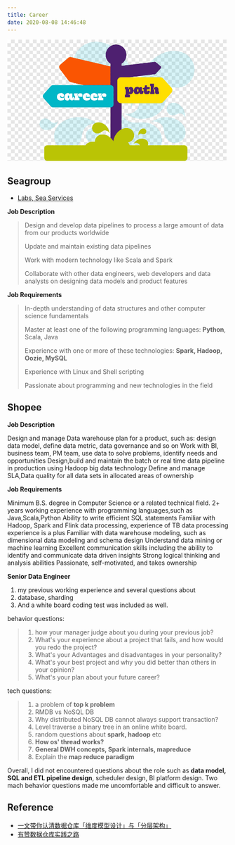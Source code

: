 ```yaml
---
title: Career
date: 2020-08-08 14:46:48
---
```


<img src="/vc/career1.png" width="500"/>


## Seagroup

- [Labs, Sea Services](https://career.seagroup.com/)

**Job Description**

> Design and develop data pipelines to process a large amount of data from our products worldwide
> 
> Update and maintain existing data pipelines
>
> Work with modern technology like Scala and Spark
> 
> Collaborate with other data engineers, web developers and data analysts on designing data models and product features
 

**Job Requirements**

> In-depth understanding of data structures and other computer science fundamentals
> 
> Master at least one of the following programming languages: **Python**, Scala, Java
> 
> Experience with one or more of these technologies: **Spark, Hadoop, Oozie, MySQL**
> 
> Experience with Linux and Shell scripting
> 
> Passionate about programming and new technologies in the field
 
 
## Shopee

**Job Description**
 
Design and manage Data warehouse plan for a product, such as: design data model, define data metric, data governance and so on
Work with BI, business team, PM team, use data to solve problems, identify needs and opportunities
Design,build and maintain the batch or real time data pipeline in production using Hadoop big data technology
Define and manage SLA,Data quality for all data sets in allocated areas of ownership


**Job Requirements**

Minimum B.S. degree in Computer Science or a related technical field.
2+ years working experience with programming languages,such as Java,Scala,Python
Ability to write efficient SQL statements
Familiar with Hadoop, Spark and Flink data processing, experience of TB data processing experience is a plus
Familiar with data warehouse modeling, such as dimensional data modeling and schema design
Understand data mining or machine learning
Excellent communication skills including the ability to identify and communicate data driven insights
Strong logical thinking and analysis abilities
Passionate, self-motivated, and takes ownership

**Senior Data Engineer**

1. my previous working experience and several questions about 
2. database, sharding
3. And a white board coding test was included as well.

behavior questions:

> 1. how your manager judge about you during your previous job? 
> 2. What's your experience about a project that fails, and how would you redo the project? 
> 3. What's your Advantages and disadvantages in your personality? 
> 4. What's your best project and why you did better than others in your opinion? 
> 5. What's your plan about your future career? 

tech questions:

> 1. a problem of **top k problem** 
> 2. RMDB vs NoSQL DB
> 3. Why distributed NoSQL DB cannot always support transaction?
> 4. Level traverse a binary tree in an online white board.  
> 5. random questions about **spark, hadoop** etc
> 6. **How os' thread works?**
> 7. **General DWH concepts, Spark internals, mapreduce**
> 8. Explain the **map reduce paradigm**

Overall, I did not encountered questions about the role such as **data model, SQL and ETL pipeline design**, scheduler design, BI platform design. Two mach behavior questions made me uncomfortable and difficult to answer.

## Reference

- [一文带你认清数据仓库「维度模型设计」与「分层架构」](https://zhuanlan.zhihu.com/p/139011156)
- [有赞数据仓库实践之路](https://tech.youzan.com/dw-in-youzan/)